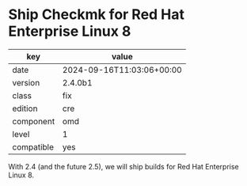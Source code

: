 [//]: # (werk v2)
# Ship Checkmk for Red Hat Enterprise Linux 8

key        | value
---------- | ---
date       | 2024-09-16T11:03:06+00:00
version    | 2.4.0b1
class      | fix
edition    | cre
component  | omd
level      | 1
compatible | yes

With 2.4 (and the future 2.5), we will ship builds for Red Hat Enterprise Linux 8.
